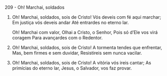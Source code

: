 209 - Oh! Marchai, soldados

1. Oh! Marchai, soldados, sois de Cristo!
   Vós deveis com fé aqui marchar;
   Em justiça vós deveis andar
   Até entrardes no eterno lar.

   Oh! Marchai com valor,
   Olhai a Cristo, o Senhor,
   Pois só d’Ele vos virá coragem
   Para avançardes com o Redentor.

2. Oh! Marchai, soldados, sois de Cristo!
   A tormenta tendes que enfrentar,
   Mas, bem firmes e sem duvidar,
   Resistireis sem nunca vacilar.

3. Oh! Marchai, soldados, sois de Cristo!
   A vitória vós ireis cantar;
   As primícias do eterno lar,
   Jesus, o Salvador, vos faz provar.
